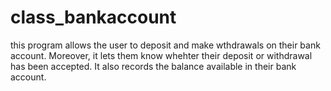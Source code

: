# class_bankaccount

this program allows the user to deposit and make wthdrawals on their bank account.
Moreover, it lets them know whehter their deposit or withdrawal has been accepted.
It also records the balance available in their bank account.
